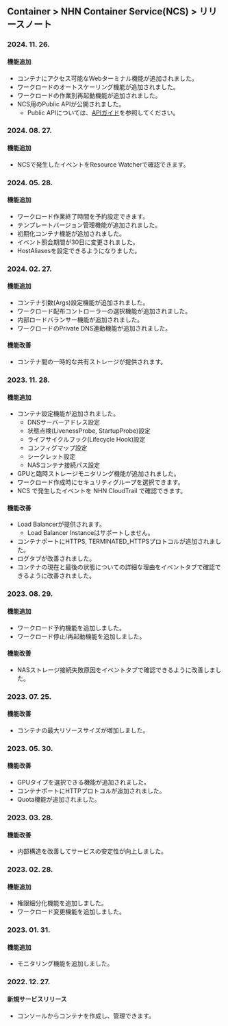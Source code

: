 ## Container > NHN Container Service(NCS)  > リリースノート
### 2024. 11. 26.
#### 機能追加
* コンテナにアクセス可能なWebターミナル機能が追加されました。
* ワークロードのオートスケーリング機能が追加されました。
* ワークロードの作業別再起動機能が追加されました。
* NCS用のPublic APIが公開されました。
  * Public APIについては、[APIガイド](Container/NCS/ko/public-api/)を参照してください。

### 2024. 08. 27.
#### 機能追加
* NCSで発生したイベントをResource Watcherで確認できます。

### 2024. 05. 28.
#### 機能追加
* ワークロード作業終了時間を予約設定できます。
* テンプレートバージョン管理機能が追加されました。
* 初期化コンテナ機能が追加されました。
* イベント照会期間が30日に変更されました。
* HostAliasesを設定できるようになりました。

### 2024. 02. 27.
#### 機能追加
* コンテナ引数(Args)設定機能が追加されました。
* ワークロード配布コントローラーの選択機能が追加されました。
* 内部ロードバランサー機能が追加されました。
* ワークロードのPrivate DNS連動機能が追加されました。

#### 機能改善
* コンテナ間の一時的な共有ストレージが提供されます。

### 2023. 11. 28.
#### 機能追加
* コンテナ設定機能が追加されました。
    * DNSサーバーアドレス設定
    * 状態点検(LivenessProbe, StartupProbe)設定
    * ライフサイクルフック(Lifecycle Hook)設定
    * コンフィグマップ設定
    * シークレット設定
    * NASコンテナ接続パス設定
* GPUと臨時ストレージモニタリング機能が追加されました。
* ワークロード作成時にセキュリティグループを選択できます。
* NCS で発生したイベントを NHN CloudTrail で確認できます。

#### 機能改善
* Load Balancerが提供されます。
    * Load Balancer Instanceはサポートしません。
* コンテナポートにHTTPS, TERMINATED_HTTPSプロトコルが追加されました。
* ログタブが改善されました。
* コンテナの現在と最後の状態についての詳細な理由をイベントタブで確認できるように改善されました。

### 2023. 08. 29.
#### 機能追加
* ワークロード予約機能を追加しました。
* ワークロード停止/再起動機能を追加しました。

#### 機能改善
* NASストレージ接続失敗原因をイベントタブで確認できるように改善しました。

### 2023. 07. 25.
#### 機能改善
* コンテナの最大リソースサイズが増加しました。

### 2023. 05. 30.
#### 機能改善
* GPUタイプを選択できる機能が追加されました。
* コンテナポートにHTTPプロトコルが追加されました。
* Quota機能が追加されました。

### 2023. 03. 28.

#### 機能改善
* 内部構造を改善してサービスの安定性が向上しました。

### 2023. 02. 28.

#### 機能追加
* 権限細分化機能を追加しました。
* ワークロード変更機能を追加しました。

### 2023. 01. 31.

#### 機能追加
* モニタリング機能を追加しました。

### 2022. 12. 27.

#### 新規サービスリリース
* コンソールからコンテナを作成し、管理できます。
